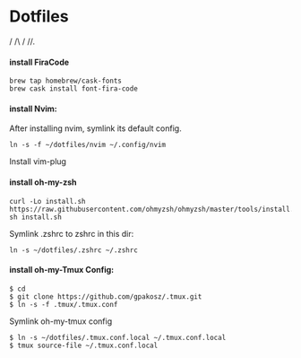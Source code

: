 # Dotfiles

/ /\ / /\/.

#### install FiraCode
```
brew tap homebrew/cask-fonts
brew cask install font-fira-code
```

#### install Nvim:
After installing nvim, symlink its default config.
```
ln -s -f ~/dotfiles/nvim ~/.config/nvim
```

Install vim-plug


#### install oh-my-zsh

```
curl -Lo install.sh https://raw.githubusercontent.com/ohmyzsh/ohmyzsh/master/tools/install.sh
sh install.sh
```

Symlink .zshrc to zshrc in this dir:

```
ln -s ~/dotfiles/.zshrc ~/.zshrc
```

#### install oh-my-Tmux Config:

```
$ cd
$ git clone https://github.com/gpakosz/.tmux.git
$ ln -s -f .tmux/.tmux.conf
```
Symlink oh-my-tmux config
```
$ ln -s ~/dotfiles/.tmux.conf.local ~/.tmux.conf.local
$ tmux source-file ~/.tmux.conf.local
```
